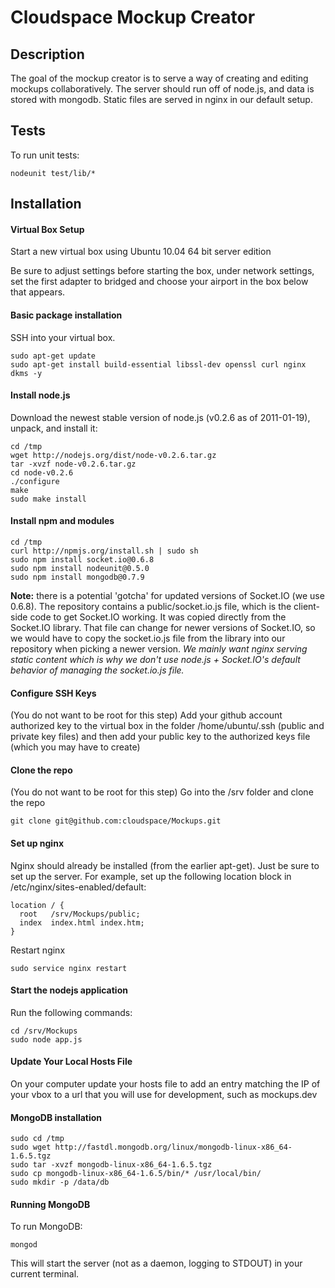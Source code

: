 
# Cloudspace Mockup Creator

## Description

The goal of the mockup creator is to serve a way of creating and editing mockups collaboratively. The server should run off of node.js, and data is stored with mongodb. Static files are served in nginx in our default setup.
  
## Tests

To run unit tests:

    nodeunit test/lib/*

## Installation

#### Virtual Box Setup

Start a new virtual box using Ubuntu 10.04 64 bit server edition

Be sure to adjust settings before starting the box, under network settings, set the first adapter to bridged and choose your airport in the box below that appears.

#### Basic package installation

SSH into your virtual box.

    sudo apt-get update
    sudo apt-get install build-essential libssl-dev openssl curl nginx dkms -y

#### Install node.js

Download the newest stable version of node.js (v0.2.6 as of 2011-01-19), unpack, and install it:

    cd /tmp
    wget http://nodejs.org/dist/node-v0.2.6.tar.gz
    tar -xvzf node-v0.2.6.tar.gz
    cd node-v0.2.6
    ./configure
    make
    sudo make install


#### Install npm and modules

    cd /tmp
    curl http://npmjs.org/install.sh | sudo sh
    sudo npm install socket.io@0.6.8
    sudo npm install nodeunit@0.5.0
    sudo npm install mongodb@0.7.9

**Note:** there is a potential 'gotcha' for updated versions of Socket.IO (we use 0.6.8). The repository contains a public/socket.io.js file, which is the client-side code to get Socket.IO working. It was copied directly from the Socket.IO library. That file can change for newer versions of Socket.IO, so we would have to copy the socket.io.js file from the library into our repository when picking a newer version. *We mainly want nginx serving static content which is why we don't use node.js + Socket.IO's default behavior of managing the socket.io.js file.*

#### Configure SSH Keys

(You do not want to be root for this step)
Add your github account authorized key to the virtual box in the folder /home/ubuntu/.ssh (public and private key files) and then add your public key to the authorized keys file (which you may have to create)

#### Clone the repo

(You do not want to be root for this step)
Go into the /srv folder and clone the repo

    git clone git@github.com:cloudspace/Mockups.git 

#### Set up nginx

Nginx should already be installed (from the earlier apt-get). Just be sure to set up the server. For example, set up the following location block in /etc/nginx/sites-enabled/default:

    location / { 
      root   /srv/Mockups/public;
      index  index.html index.htm;
    }

Restart nginx

    sudo service nginx restart

#### Start the nodejs application

Run the following commands:

    cd /srv/Mockups
    sudo node app.js

#### Update Your Local Hosts File

On your computer update your hosts file to add an entry matching the IP of your vbox to a url that you will use for development, such as mockups.dev

#### MongoDB installation

    sudo cd /tmp
    sudo wget http://fastdl.mongodb.org/linux/mongodb-linux-x86_64-1.6.5.tgz
    sudo tar -xvzf mongodb-linux-x86_64-1.6.5.tgz
    sudo cp mongodb-linux-x86_64-1.6.5/bin/* /usr/local/bin/
    sudo mkdir -p /data/db

#### Running MongoDB

To run MongoDB:

    mongod

This will start the server (not as a daemon, logging to STDOUT) in your current terminal.

